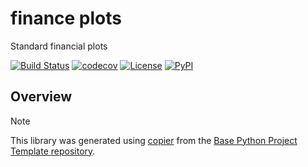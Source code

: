 # finance plots

Standard financial plots

[![Build Status](https://github.com/prettygoodcapital/finance-plots/actions/workflows/build.yaml/badge.svg?branch=main&event=push)](https://github.com/prettygoodcapital/finance-plots/actions/workflows/build.yaml)
[![codecov](https://codecov.io/gh/prettygoodcapital/finance-plots/branch/main/graph/badge.svg)](https://codecov.io/gh/prettygoodcapital/finance-plots)
[![License](https://img.shields.io/github/license/prettygoodcapital/finance-plots)](https://github.com/prettygoodcapital/finance-plots)
[![PyPI](https://img.shields.io/pypi/v/finance-plots.svg)](https://pypi.python.org/pypi/finance-plots)

## Overview

> [!NOTE]
> This library was generated using [copier](https://copier.readthedocs.io/en/stable/) from the [Base Python Project Template repository](https://github.com/python-project-templates/base).
